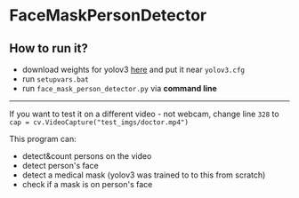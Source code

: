 # FaceMaskPersonDetector
## How to run it?
- download weights for yolov3 [here](https://yadi.sk/d/vR00d0nHVo1qUA) and put it near `yolov3.cfg`
- run `setupvars.bat`
- run `face_mask_person_detector.py` via <strong>command line</strong>
____
If you want to test it on a different video - not webcam, change line `328` to `cap = cv.VideoCapture("test_imgs/doctor.mp4")`

This program can:
* detect&count persons on the video
* detect person's face
* detect a medical mask (yolov3 was trained to to this from scratch)
* check if a mask is on person's face
